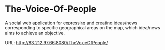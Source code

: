 The-Voice-Of-People
===================

A social web application for expressing and creating ideas/news corresponding to specific geographical areas on the map, which idea/news aims to achieve an objective.

URL: http://83.212.97.66:8080/TheVoiceOfPeople/
